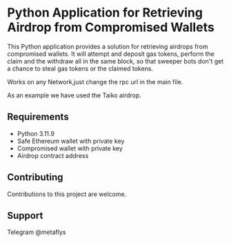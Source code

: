 # Python Application for Retrieving Airdrop from Compromised Wallets

This Python application provides a solution for retrieving airdrops from compromised wallets. It will attempt and deposit 
gas tokens, perform the claim and the withdraw all in the same block, so that sweeper bots don't get a chance to steal gas tokens or the claimed tokens.

Works on any Network,just change the rpc url in the main file.

As an example we have used the Taiko airdrop.


<h2 tabindex="-1" class="heading-element" dir="auto">Requirements</h2>

<ul dir="auto">
<li>Python 3.11.9</li>
<li>Safe Ethereum wallet with private key</li>
<li>Compromised wallet with private key</li>
<li>Airdrop contract address</li>
</ul>


<h2 tabindex="-1" class="heading-element" dir="auto">Contributing</h2>

Contributions to this project are welcome.

<h2 tabindex="-1" class="heading-element" dir="auto">Support</h2>

Telegram
@metaflys


